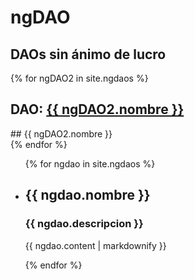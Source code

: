 # ngDAO
## DAOs sin ánimo de lucro

{% for ngDAO2 in site.ngdaos %}
  <div class="ngdao">
    <h2>DAO: <a href="{{ ngDAO2.web }}">{{ ngDAO2.nombre }}</a></h2>
    ## {{ ngDAO2.nombre }}
  </div>
{% endfor %}

<ul>
  {% for ngdao in site.ngdaos %}
    <li>
      <h2>{{ ngdao.nombre }}</h2>
      <h3>{{ ngdao.descripcion }}</h3>
      <p>{{ ngdao.content | markdownify }}</p>
    </li>
  {% endfor %}
</ul>

